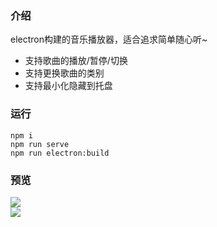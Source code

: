 ### 介绍
electron构建的音乐播放器，适合追求简单随心听~  
- 支持歌曲的播放/暂停/切换
- 支持更换歌曲的类别
- 支持最小化隐藏到托盘
### 运行
```
npm i
npm run serve
npm run electron:build
```
### 预览
![](https://github.com/adozhao/simple-player/blob/main/screenshots/1.png)  
![](https://github.com/adozhao/simple-player/blob/main/screenshots/2.png)  



